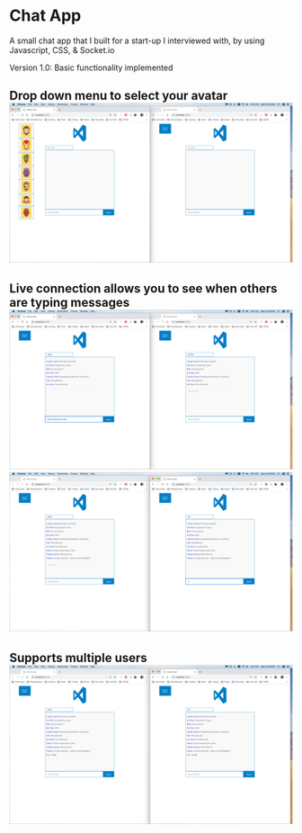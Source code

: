 # Chat App
A small chat app that I built for a start-up I interviewed with, by using Javascript, CSS, & Socket.io

Version 1.0: Basic functionality implemented

Drop down menu to select your avatar
![](screenshots/1.png)
-------------------
Live connection allows you to see when others are typing messages
![](screenshots/2.png)
![](screenshots/3.png)
-------------------

Supports multiple users
![](screenshots/4.png)
-------------------
